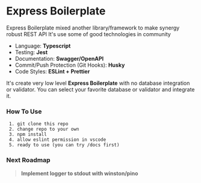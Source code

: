 # Express Boilerplate

Express Boilerplate mixed another library/framework to make synergy robust REST API
It's use some of good technologies in community

- Language: **Typescript**
- Testing: **Jest**
- Documentation: **Swagger/OpenAPI**
- Commit/Push Protection (Git Hooks): **Husky**
- Code Styles: **ESLint + Prettier**

It's create very low level **Express Boilerplate** with no database integration or validator.
You can select your favorite database or validator and integrate it.

### How To Use

     1. git clone this repo
     2. change repo to your own
     3. npm install
     4. allow eslint permission in vscode
     5. ready to use (you can try /docs first)

### Next Roadmap

> **Implement logger to stdout with winston/pino**
